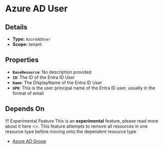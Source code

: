 # Azure AD User

## Details

- **Type:** `AzureADUser`
- **Scope:** tenant

## Properties

- **`BaseResource`**: No description provided
- **`ID`**: The ID of the Entra ID User
- **`Name`**: The DisplayName of the Entra ID User
- **`UPN`**: This is the user principal name of the Entra ID user, usually in the format of email
## Depends On

!!! Experimental Feature
    This is an **experimental** feature, please read more about it here <>. This feature attempts to remove all resources in one resource type before moving onto the dependent resource type

- [Azure AD Group](azure-ad-group.md)
